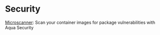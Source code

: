 # Security
[Microscanner](https://github.com/aquasecurity/microscanner): Scan your container images for package vulnerabilities with Aqua Security
